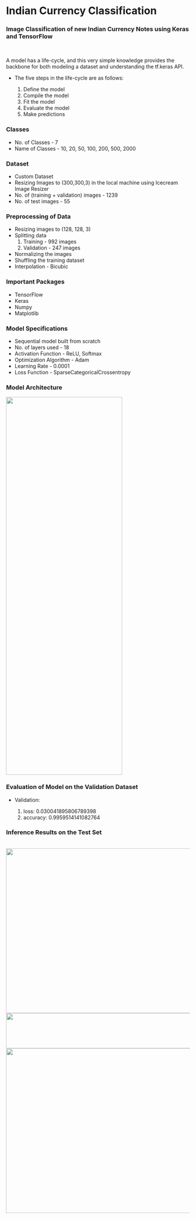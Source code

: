 # Indian Currency Classification

### Image Classification of new Indian Currency Notes using Keras and TensorFlow

<br/>

A model has a life-cycle, and this very simple knowledge provides the backbone for both modeling a dataset and understanding the tf.keras API.

* The five steps in the life-cycle are as follows:

  1. Define the model
  2. Compile the model
  3. Fit the model
  4. Evaluate the model
  5. Make predictions

### Classes

* No. of Classes - 7
* Name of Classes - 10, 20, 50, 100, 200, 500, 2000 

### Dataset

* Custom Dataset
* Resizing Images to (300,300,3) in the local machine using Icecream Image Resizer
* No. of (training + validation) images - 1239
* No. of test images - 55

### Preprocessing of Data

* Resizing images to (128, 128, 3)
* Splitting data
    1. Training - 992 images
    2. Validation - 247 images
* Normalizing the images
* Shuffling the training dataset
* Interpolation - Bicubic

### Important Packages

* TensorFlow
* Keras
* Numpy
* Matplotlib

### Model Specifications

* Sequential model built from scratch
* No. of layers used - 18
* Activation Function - ReLU, Softmax
* Optimization Algorithm - Adam
* Learning Rate - 0.0001
* Loss Function - SparseCategoricalCrossentropy

### Model Architecture

<img width="318px"  height = "1032px" src="https://github.com/ParulParima/Indian-Currency-Classification/blob/main/model_architecture.png?raw=true" />

### Evaluation of Model on the Validation Dataset

* Validation:

    1. loss: 0.030041895806789398
    2. accuracy: 0.9959514141082764

### Inference Results on the Test Set

<br/>

<img width="700px"  height = "450px" src="https://github.com/ParulParima/Indian-Currency-Classification/blob/main/Outputs/Output1.png?raw=true" />
<img width="700px"  height = "96px" src="https://github.com/ParulParima/Indian-Currency-Classification/blob/main/Outputs/Output2.png?raw=true" />
<img width="700px"  height = "450px" src="https://github.com/ParulParima/Indian-Currency-Classification/blob/main/Outputs/Output3.png?raw=true" />